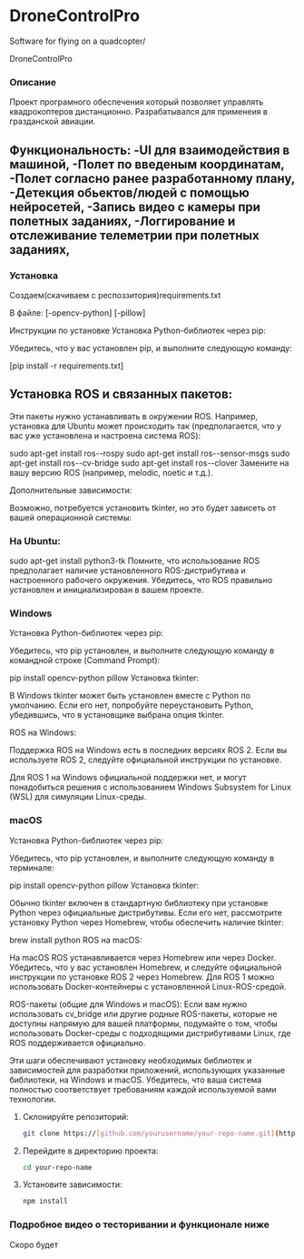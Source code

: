 # DroneControlPro
Software for flying on a quadcopter/

DroneControlPro

### Описание

Проект програмного обеспечения который позволяет управлять квадрокоптеров дистанционно.
Разрабатывался для применеия в гразданской авиации.

Функциональность:
-UI для взаимодействия в машиной,
-Полет по введеным координатам,
-Полет согласно ранее разработанному плану,
-Детекция обьектов/людей с помощью нейросетей,
-Запись видео с камеры при полетных заданиях,
-Логгирование и отслеживание телеметрии при полетных заданиях,
-

### Установка
Создаем(скачиваем с респоззитория)requirements.txt

В файле:
[-opencv-python]
[-pillow]

Инструкции по установке
Установка Python-библиотек через pip:

Убедитесь, что у вас установлен pip, и выполните следующую команду:

[pip install -r requirements.txt]

## Установка ROS и связанных пакетов:

Эти пакеты нужно устанавливать в окружении ROS. Например, установка для Ubuntu может происходить так (предполагается, что у вас уже установлена и настроена система ROS):

sudo apt-get install ros-<distro>-rospy
sudo apt-get install ros-<distro>-sensor-msgs
sudo apt-get install ros-<distro>-cv-bridge
sudo apt-get install ros-<distro>-clover
Замените <distro> на вашу версию ROS (например, melodic, noetic и т.д.).

Дополнительные зависимости:

Возможно, потребуется установить tkinter, но это будет зависеть от вашей операционной системы:

### На Ubuntu:
sudo apt-get install python3-tk
Помните, что использование ROS предполагает наличие установленного ROS-дистрибутива и настроенного рабочего окружения. Убедитесь, что ROS правильно установлен и инициализирован в вашем проекте.

### Windows
Установка Python-библиотек через pip:

Убедитесь, что pip установлен, и выполните следующую команду в командной строке (Command Prompt):

pip install opencv-python pillow
Установка tkinter:

В Windows tkinter может быть установлен вместе с Python по умолчанию. Если его нет, попробуйте переустановить Python, убедившись, что в установщике выбрана опция tkinter.

ROS на Windows:

Поддержка ROS на Windows есть в последних версиях ROS 2. Если вы используете ROS 2, следуйте официальной инструкции по установке.

Для ROS 1 на Windows официальной поддержки нет, и могут понадобиться решения с использованием Windows Subsystem for Linux (WSL) для симуляции Linux-среды.

### macOS
Установка Python-библиотек через pip:

Убедитесь, что pip установлен, и выполните следующую команду в терминале:

pip install opencv-python pillow
Установка tkinter:

Обычно tkinter включен в стандартную библиотеку при установке Python через официальные дистрибутивы. Если его нет, рассмотрите установку Python через Homebrew, чтобы обеспечить наличие tkinter:

brew install python
ROS на macOS:

На macOS ROS устанавливается через Homebrew или через Docker. Убедитесь, что у вас установлен Homebrew, и следуйте официальной инструкции по установке ROS 2 через Homebrew. Для ROS 1 можно использовать Docker-контейнеры с установленной Linux-ROS-средой.

ROS-пакеты (общие для Windows и macOS):
Если вам нужно использовать cv_bridge или другие родные ROS-пакеты, которые не доступны напрямую для вашей платформы, подумайте о том, чтобы использовать Docker-среды с подходящими дистрибутивами Linux, где ROS поддерживается официально.

Эти шаги обеспечивают установку необходимых библиотек и зависимостей для разработки приложений, использующих указанные библиотеки, на Windows и macOS. Убедитесь, что ваша система полностью соответствует требованиям каждой используемой вами технологии.


1. Склонируйте репозиторий:
    ```bash
    git clone https://[github.com/yourusername/your-repo-name.git](https://github.com/R0mBab/DroneControlPro)
    ```
2. Перейдите в директорию проекта:
    ```bash
    cd your-repo-name
    ```
3. Установите зависимости:
    ```bash
    npm install
    ```

### Подробное видео о тесторивании и функционале ниже

Скоро будет


